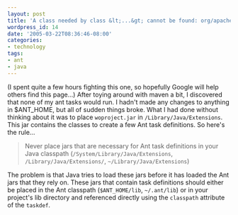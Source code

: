 ```yaml
---
layout: post
title: 'A class needed by class &lt;...&gt; cannot be found: org/apache/tools/ant/Task'
wordpress_id: 14
date: '2005-03-22T08:36:46-08:00'
categories:
- technology
tags:
- ant
- java
---
```

(I spent quite a few hours fighting this one, so hopefully Google will help
others find this page...)  After toying around with maven a bit, I discovered
that none of my ant tasks would run.  I hadn't made any changes to anything in
$ANT_HOME, but all of sudden things broke.  What I had done without thinking
about it was to place `woproject.jar` in `/Library/Java/Extensions`.  This jar
contains the classes to create a few Ant task definitions.  So here's the
rule...

> Never place jars that are necessary for Ant task definitions in your Java
> classpath (`/System/Library/Java/Extensions`, `/Library/Java/Extensions/`,
> `~/Library/Java/Extensions`)

The problem is that Java tries to load these jars before it has loaded the Ant
jars that they rely on.  These jars that contain task definitions should either
be placed in the Ant classpath (`$ANT_HOME/lib`, `~/.ant/lib`) or in your
project's lib directory and referenced directly using the `classpath` attribute
of the `taskdef`.
